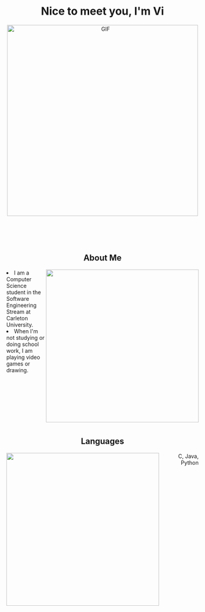 <!-- Credits to @gifhonkai and gifgenshin for gifs used in this README-->
<h1 align="center"> Nice to meet you, I'm Vi </h1>
<div align="center">
<img hight="200" width="500" alt="GIF" align="center" src="https://github.com/user-attachments/assets/a3a38405-69d8-4b5a-b042-7bbc2faa3e42"/>
</div>
<br/>
<br/>
<br/>
<br/>

<!-- Details About Person-->
<h2 align="center"> About Me </h2>
<div>
  <img hight="300" width="400" src="https://github.com/user-attachments/assets/c32ffe35-45ec-4577-bc76-f00b11b72448" align ="right"/>
  <li>
    I am a Computer Science student in the Software Engineering Stream at Carleton University. 
  </li>
  <li>
    When I'm not studying or doing school work, I am playing video games or drawing. 
  </li>
</div>

<br/>
<br/>
<br/>
<br/>
<br/>
<br/>
<br/>
<br/>

<!-- Still Learning new Languages-->
<h2 align="center"> Languages </h2>
<img width="400" src="https://github.com/user-attachments/assets/d19cc91b-3efb-4228-970b-0b7841ded5ff" align="left">
<p align="right"> 
           C, Java, Python
</p>
